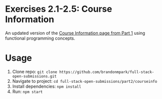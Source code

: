# Exercises 2.1-2.5: Course Information

An updated version of the [Course Information page from Part 1](https://github.com/brandonmpark/full-stack-open-submissions/tree/main/Part1/CourseInfo) using functional programming concepts.

# Usage

1. Clone repo: `git clone https://github.com/brandonmpark/full-stack-open-submissions.git`
2. Navigate to project: `cd full-stack-open-submissions/part2/courseinfo`
3. Install dependencies: `npm install`
4. Run: `npm start`